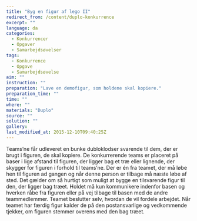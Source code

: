 ```yaml
---
title: "Byg en figur af lego II"
redirect_from: /content/duplo-konkurrence
excerpt: ""
language: da
categories:
  - Konkurrencer
  - Opgaver
  - Samarbejdsøvelser
tags:
  - Konkurrence
  - Opgave
  - Samarbejdsøvelse
aim: ""
instruction: ""
preparation: "Lave en demofigur, som holdene skal kopiere."
preparation_time: ""
time: ""
where: ""
materials: "Duplo"
source: ""
solution: ""
gallery:
last_modified_at: 2015-12-10T09:40:25Z
---
```

Teams’ne får udleveret en bunke dubloklodser svarende til dem, der er brugt i figuren, de skal kopiere. De konkurrerende teams er placeret på baser i lige afstand til figuren, der ligger bag et træ eller lignende, der skygger for figuren i forhold til teams’ne. Der er én fra teamet, der må løbe hen til figuren ad gangen og når denne person er tilbage må næste løbe af sted. Det gælder om så hurtigt som muligt at bygge en tilsvarende figur til den, der ligger bag træet. Holdet må kun kommunikere indenfor basen og hverken råbe fra figuren eller på vej tilbage til basen med de andre teammedlemmer. Teamet beslutter selv, hvordan de vil fordele arbejdet. Når teamet har færdig figur kalder de på den postansvarlige og vedkommende tjekker, om figuren stemmer overens med den bag træet.
